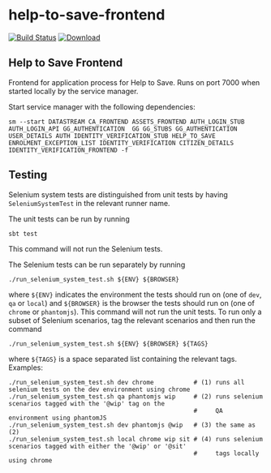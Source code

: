 # help-to-save-frontend

[![Build Status](https://travis-ci.org/hmrc/help-to-save-frontend.svg)](https://travis-ci.org/hmrc/help-to-save-frontend) [ ![Download](https://api.bintray.com/packages/hmrc/releases/help-to-save-frontend/images/download.svg) ](https://bintray.com/hmrc/releases/help-to-save-frontend/_latestVersion)

## Help to Save Frontend

Frontend for application process for Help to Save. Runs on port 7000 when started locally by the service manager.

Start service manager with the following dependencies:

```
sm --start DATASTREAM CA_FRONTEND ASSETS_FRONTEND AUTH_LOGIN_STUB AUTH_LOGIN_API GG_AUTHENTICATION  GG GG_STUBS GG_AUTHENTICATION USER_DETAILS AUTH IDENTITY_VERIFICATION_STUB HELP_TO_SAVE ENROLMENT_EXCEPTION_LIST IDENTITY_VERIFICATION CITIZEN_DETAILS IDENTITY_VERIFICATION_FRONTEND -f 
```

## Testing
Selenium system tests are distinguished from unit tests by having `SeleniumSystemTest` in the relevant runner name.

The unit tests can be run by running
```
sbt test
```
This command will not run the Selenium tests.

The Selenium tests can be run separately by running
 ```
 ./run_selenium_system_test.sh ${ENV} ${BROWSER}
```
where `${ENV}` indicates the environment the tests should run on (one of `dev`, `qa` or `local`) and `${BROWSER}` is
the browser the tests should run on (one of `chrome` or `phantomjs`). This command will not run the
unit tests. To run only a subset of Selenium scenarios, tag the relevant scenarios and then run the command
 ```
 ./run_selenium_system_test.sh ${ENV} ${BROWSER} ${TAGS}
 ```
where `${TAGS}` is a space separated list containing the relevant tags. Examples:

```
./run_selenium_system_test.sh dev chrome           # (1) runs all selenium tests on the dev environment using chrome
./run_selenium_system_test.sh qa phantomjs wip     # (2) runs selenium scenarios tagged with the '@wip' tag on the 
                                                   #     QA environment using phantomJS
./run_selenium_system_test.sh dev phantomjs @wip   # (3) the same as (2)
./run_selenium_system_test.sh local chrome wip sit # (4) runs selenium scenarios tagged with either the '@wip' or '@sit'
                                                   #     tags locally using chrome
```
